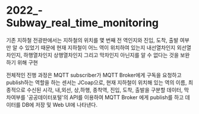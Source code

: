 # 2022_-Subway_real_time_monitoring

기존 지하철 전광판에서는 지하철의 위치를 몇 번째 전 역인지와 진입, 도착, 출발 여부만 알 수 있었기 때문에 현재 지하철이 어느 역이 위치하여 있는지 내선열차인지 외선열차인지, 하행열차인지 상행열차인지 그리고 막차인지 아닌지를 알 수 없다는 것을 보완하기 위해 구현

전체적인 진행 과정은 MQTT subscriber가 MQTT Broker에게 구독을 요청하고 publish하는 역할을 하는 센서는 JCoap으로, 현재 지하철이 위치해 있는 역의 이름, 최종적으로 수신된 시각, 내,외선, 상,하행, 종착역, 진입, 도착, 출발을 구분할 데이터, 막차여부를 '공공데이터포털'의 API를 이용하여 MQTT Broker 에게 publish를 하고 데이터를 DB에 저장 및 Web UI에 나타낸다.
